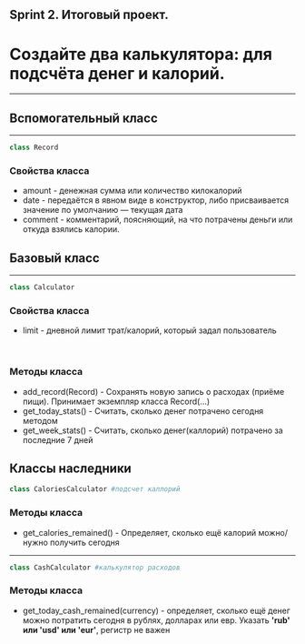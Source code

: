 Sprint 2. Итоговый проект.
---
# Создайте два калькулятора: для подсчёта денег и калорий.
---
## Вспомогательный класс  
---
```python
class Record
```
### Свойства класса
* amount - денежная сумма или количество килокалорий  
* date - передаётся в явном виде в конструктор, либо присваивается значение по умолчанию — текущая дата
* comment - комментарий, поясняющий, на что потрачены деньги или откуда взялись калории. 
## Базовый класс
---
```python
class Calculator
```
### Свойства класса
* limit - дневной лимит трат/калорий, который задал пользователь

<br>

### Методы класса
* add_record(Record) - Сохранять новую запись о расходах (приёме пищи). Принимает экземпляр класса Record(...)
* get_today_stats() - Считать, сколько денег потрачено сегодня методом
* get_week_stats() - Считать, сколько денег(каллорий) потрачено за последние 7 дней

## Классы наследники 
```python
class CaloriesCalculator #подсчет каллорий
```
### Методы класса 
* get_calories_remained() - Определяет, сколько ещё калорий можно/нужно получить сегодня
---
```python
class CashCalculator #калькулятор расходов
```
### Методы класса
* get_today_cash_remained(currency) - определяет, сколько ещё денег можно потратить сегодня в рублях, долларах или евр. Указать **'rub' или 'usd' или 'eur'**, регистр не важен



